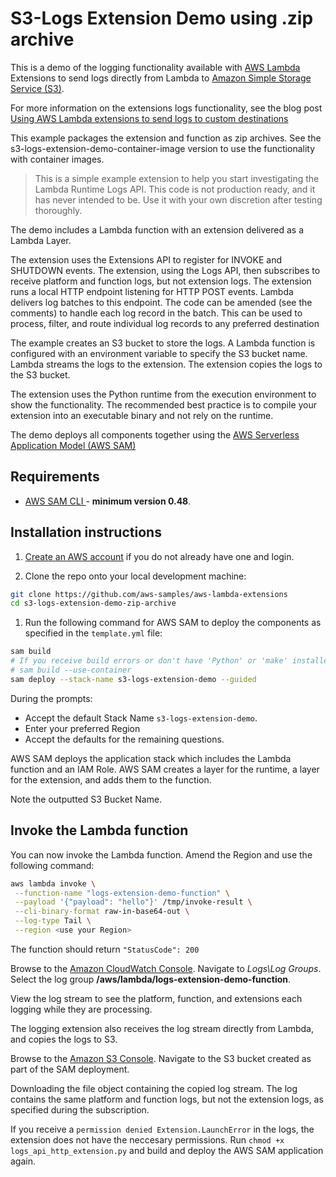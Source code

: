 # S3-Logs Extension Demo using .zip archive

This is a demo of the logging functionality available with [AWS Lambda](https://aws.amazon.com/lambda/) Extensions to send logs directly from Lambda to [Amazon Simple Storage Service (S3)](https://aws.amazon.com/s3/).

For more information on the extensions logs functionality, see the blog post [Using AWS Lambda extensions to send logs to custom destinations](https://aws.amazon.com/blogs/compute/using-aws-lambda-extensions-to-send-logs-to-custom-destinations/)

This example packages the extension and function as zip archives. See the s3-logs-extension-demo-container-image version to use the functionality with container images.

> This is a simple example extension to help you start investigating the Lambda Runtime Logs API. This code is not production ready, and it has never intended to be. Use it with your own discretion after testing thoroughly.  

The demo includes a Lambda function with an extension delivered as a Lambda Layer.

The extension uses the Extensions API to register for INVOKE and SHUTDOWN events. The extension, using the Logs API, then subscribes to receive platform and function logs, but not extension logs. The extension runs a local HTTP endpoint listening for HTTP POST events. Lambda delivers log batches to this endpoint. The code can be amended (see the comments) to handle each log record in the batch. This can be used to process, filter, and route individual log records to any preferred destination

The example creates an S3 bucket to store the logs. A Lambda function is configured with an environment variable to specify the S3 bucket name. Lambda streams the logs to the extension. The extension copies the logs to the S3 bucket.

The extension uses the Python runtime from the execution environment to show the functionality. The recommended best practice is to compile your extension into an executable binary and not rely on the runtime.

The demo deploys all components together using the [AWS Serverless Application Model (AWS SAM)](https://docs.aws.amazon.com/serverless-application-model/latest/developerguide/serverless-sam-cli-install.html)

## Requirements

* [AWS SAM CLI ](https://docs.aws.amazon.com/serverless-application-model/latest/developerguide/serverless-sam-cli-install.html) - **minimum version 0.48**.

## Installation instructions

1. [Create an AWS account](https://portal.aws.amazon.com/gp/aws/developer/registration/index.html) if you do not already have one and login.

2. Clone the repo onto your local development machine:
```bash
git clone https://github.com/aws-samples/aws-lambda-extensions
cd s3-logs-extension-demo-zip-archive
```

1. Run the following command for AWS SAM to deploy the components as specified in the `template.yml` file:
```bash
sam build
# If you receive build errors or don't have 'Python' or 'make' installed, you can use the option to build using a container which uses a python3.8 Docker container image.  
# sam build --use-container
sam deploy --stack-name s3-logs-extension-demo --guided
```

During the prompts:

* Accept the default Stack Name `s3-logs-extension-demo`.
* Enter your preferred Region
* Accept the defaults for the remaining questions.

AWS SAM deploys the application stack which includes the Lambda function and an IAM Role. AWS SAM creates a layer for the runtime, a layer for the extension, and adds them to the function.

Note the outputted S3 Bucket Name.

## Invoke the Lambda function
You can now invoke the Lambda function. Amend the Region and use the following command:
```bash
aws lambda invoke \
 --function-name "logs-extension-demo-function" \
 --payload '{"payload": "hello"}' /tmp/invoke-result \
 --cli-binary-format raw-in-base64-out \
 --log-type Tail \
 --region <use your Region>
```
The function should return `"StatusCode": 200`

Browse to the [Amazon CloudWatch Console](https://console.aws.amazon.com/cloudwatch). Navigate to *Logs\Log Groups*. Select the log group **/aws/lambda/logs-extension-demo-function**.

View the log stream to see the platform, function, and extensions each logging while they are processing.

The logging extension also receives the log stream directly from Lambda, and copies the logs to S3.

Browse to the [Amazon S3 Console](https://console.aws.amazon.com/S3). Navigate to the S3 bucket created as part of the SAM deployment. 

Downloading the file object containing the copied log stream. The log contains the same platform and function logs, but not the extension logs, as specified during the subscription.

If you receive a `permission denied Extension.LaunchError` in the logs, the extension does not have the neccesary permissions.
Run `chmod +x logs_api_http_extension.py` and build and deploy the AWS SAM application again.
